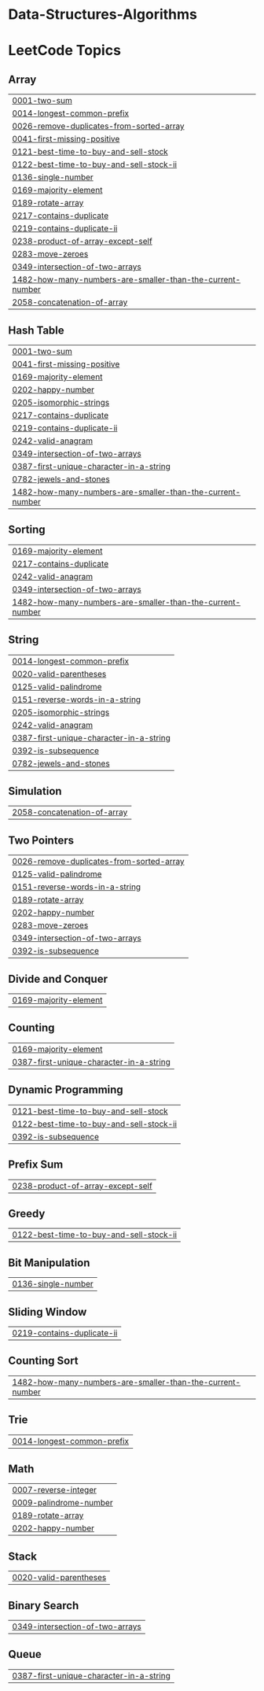 # Data-Structures-Algorithms
<!---LeetCode Topics Start-->
# LeetCode Topics
## Array
|  |
| ------- |
| [0001-two-sum](https://github.com/minhalmanjee/Data-Structures-Algorithms/tree/master/0001-two-sum) |
| [0014-longest-common-prefix](https://github.com/minhalmanjee/Data-Structures-Algorithms/tree/master/0014-longest-common-prefix) |
| [0026-remove-duplicates-from-sorted-array](https://github.com/minhalmanjee/Data-Structures-Algorithms/tree/master/0026-remove-duplicates-from-sorted-array) |
| [0041-first-missing-positive](https://github.com/minhalmanjee/Data-Structures-Algorithms/tree/master/0041-first-missing-positive) |
| [0121-best-time-to-buy-and-sell-stock](https://github.com/minhalmanjee/Data-Structures-Algorithms/tree/master/0121-best-time-to-buy-and-sell-stock) |
| [0122-best-time-to-buy-and-sell-stock-ii](https://github.com/minhalmanjee/Data-Structures-Algorithms/tree/master/0122-best-time-to-buy-and-sell-stock-ii) |
| [0136-single-number](https://github.com/minhalmanjee/Data-Structures-Algorithms/tree/master/0136-single-number) |
| [0169-majority-element](https://github.com/minhalmanjee/Data-Structures-Algorithms/tree/master/0169-majority-element) |
| [0189-rotate-array](https://github.com/minhalmanjee/Data-Structures-Algorithms/tree/master/0189-rotate-array) |
| [0217-contains-duplicate](https://github.com/minhalmanjee/Data-Structures-Algorithms/tree/master/0217-contains-duplicate) |
| [0219-contains-duplicate-ii](https://github.com/minhalmanjee/Data-Structures-Algorithms/tree/master/0219-contains-duplicate-ii) |
| [0238-product-of-array-except-self](https://github.com/minhalmanjee/Data-Structures-Algorithms/tree/master/0238-product-of-array-except-self) |
| [0283-move-zeroes](https://github.com/minhalmanjee/Data-Structures-Algorithms/tree/master/0283-move-zeroes) |
| [0349-intersection-of-two-arrays](https://github.com/minhalmanjee/Data-Structures-Algorithms/tree/master/0349-intersection-of-two-arrays) |
| [1482-how-many-numbers-are-smaller-than-the-current-number](https://github.com/minhalmanjee/Data-Structures-Algorithms/tree/master/1482-how-many-numbers-are-smaller-than-the-current-number) |
| [2058-concatenation-of-array](https://github.com/minhalmanjee/Data-Structures-Algorithms/tree/master/2058-concatenation-of-array) |
## Hash Table
|  |
| ------- |
| [0001-two-sum](https://github.com/minhalmanjee/Data-Structures-Algorithms/tree/master/0001-two-sum) |
| [0041-first-missing-positive](https://github.com/minhalmanjee/Data-Structures-Algorithms/tree/master/0041-first-missing-positive) |
| [0169-majority-element](https://github.com/minhalmanjee/Data-Structures-Algorithms/tree/master/0169-majority-element) |
| [0202-happy-number](https://github.com/minhalmanjee/Data-Structures-Algorithms/tree/master/0202-happy-number) |
| [0205-isomorphic-strings](https://github.com/minhalmanjee/Data-Structures-Algorithms/tree/master/0205-isomorphic-strings) |
| [0217-contains-duplicate](https://github.com/minhalmanjee/Data-Structures-Algorithms/tree/master/0217-contains-duplicate) |
| [0219-contains-duplicate-ii](https://github.com/minhalmanjee/Data-Structures-Algorithms/tree/master/0219-contains-duplicate-ii) |
| [0242-valid-anagram](https://github.com/minhalmanjee/Data-Structures-Algorithms/tree/master/0242-valid-anagram) |
| [0349-intersection-of-two-arrays](https://github.com/minhalmanjee/Data-Structures-Algorithms/tree/master/0349-intersection-of-two-arrays) |
| [0387-first-unique-character-in-a-string](https://github.com/minhalmanjee/Data-Structures-Algorithms/tree/master/0387-first-unique-character-in-a-string) |
| [0782-jewels-and-stones](https://github.com/minhalmanjee/Data-Structures-Algorithms/tree/master/0782-jewels-and-stones) |
| [1482-how-many-numbers-are-smaller-than-the-current-number](https://github.com/minhalmanjee/Data-Structures-Algorithms/tree/master/1482-how-many-numbers-are-smaller-than-the-current-number) |
## Sorting
|  |
| ------- |
| [0169-majority-element](https://github.com/minhalmanjee/Data-Structures-Algorithms/tree/master/0169-majority-element) |
| [0217-contains-duplicate](https://github.com/minhalmanjee/Data-Structures-Algorithms/tree/master/0217-contains-duplicate) |
| [0242-valid-anagram](https://github.com/minhalmanjee/Data-Structures-Algorithms/tree/master/0242-valid-anagram) |
| [0349-intersection-of-two-arrays](https://github.com/minhalmanjee/Data-Structures-Algorithms/tree/master/0349-intersection-of-two-arrays) |
| [1482-how-many-numbers-are-smaller-than-the-current-number](https://github.com/minhalmanjee/Data-Structures-Algorithms/tree/master/1482-how-many-numbers-are-smaller-than-the-current-number) |
## String
|  |
| ------- |
| [0014-longest-common-prefix](https://github.com/minhalmanjee/Data-Structures-Algorithms/tree/master/0014-longest-common-prefix) |
| [0020-valid-parentheses](https://github.com/minhalmanjee/Data-Structures-Algorithms/tree/master/0020-valid-parentheses) |
| [0125-valid-palindrome](https://github.com/minhalmanjee/Data-Structures-Algorithms/tree/master/0125-valid-palindrome) |
| [0151-reverse-words-in-a-string](https://github.com/minhalmanjee/Data-Structures-Algorithms/tree/master/0151-reverse-words-in-a-string) |
| [0205-isomorphic-strings](https://github.com/minhalmanjee/Data-Structures-Algorithms/tree/master/0205-isomorphic-strings) |
| [0242-valid-anagram](https://github.com/minhalmanjee/Data-Structures-Algorithms/tree/master/0242-valid-anagram) |
| [0387-first-unique-character-in-a-string](https://github.com/minhalmanjee/Data-Structures-Algorithms/tree/master/0387-first-unique-character-in-a-string) |
| [0392-is-subsequence](https://github.com/minhalmanjee/Data-Structures-Algorithms/tree/master/0392-is-subsequence) |
| [0782-jewels-and-stones](https://github.com/minhalmanjee/Data-Structures-Algorithms/tree/master/0782-jewels-and-stones) |
## Simulation
|  |
| ------- |
| [2058-concatenation-of-array](https://github.com/minhalmanjee/Data-Structures-Algorithms/tree/master/2058-concatenation-of-array) |
## Two Pointers
|  |
| ------- |
| [0026-remove-duplicates-from-sorted-array](https://github.com/minhalmanjee/Data-Structures-Algorithms/tree/master/0026-remove-duplicates-from-sorted-array) |
| [0125-valid-palindrome](https://github.com/minhalmanjee/Data-Structures-Algorithms/tree/master/0125-valid-palindrome) |
| [0151-reverse-words-in-a-string](https://github.com/minhalmanjee/Data-Structures-Algorithms/tree/master/0151-reverse-words-in-a-string) |
| [0189-rotate-array](https://github.com/minhalmanjee/Data-Structures-Algorithms/tree/master/0189-rotate-array) |
| [0202-happy-number](https://github.com/minhalmanjee/Data-Structures-Algorithms/tree/master/0202-happy-number) |
| [0283-move-zeroes](https://github.com/minhalmanjee/Data-Structures-Algorithms/tree/master/0283-move-zeroes) |
| [0349-intersection-of-two-arrays](https://github.com/minhalmanjee/Data-Structures-Algorithms/tree/master/0349-intersection-of-two-arrays) |
| [0392-is-subsequence](https://github.com/minhalmanjee/Data-Structures-Algorithms/tree/master/0392-is-subsequence) |
## Divide and Conquer
|  |
| ------- |
| [0169-majority-element](https://github.com/minhalmanjee/Data-Structures-Algorithms/tree/master/0169-majority-element) |
## Counting
|  |
| ------- |
| [0169-majority-element](https://github.com/minhalmanjee/Data-Structures-Algorithms/tree/master/0169-majority-element) |
| [0387-first-unique-character-in-a-string](https://github.com/minhalmanjee/Data-Structures-Algorithms/tree/master/0387-first-unique-character-in-a-string) |
## Dynamic Programming
|  |
| ------- |
| [0121-best-time-to-buy-and-sell-stock](https://github.com/minhalmanjee/Data-Structures-Algorithms/tree/master/0121-best-time-to-buy-and-sell-stock) |
| [0122-best-time-to-buy-and-sell-stock-ii](https://github.com/minhalmanjee/Data-Structures-Algorithms/tree/master/0122-best-time-to-buy-and-sell-stock-ii) |
| [0392-is-subsequence](https://github.com/minhalmanjee/Data-Structures-Algorithms/tree/master/0392-is-subsequence) |
## Prefix Sum
|  |
| ------- |
| [0238-product-of-array-except-self](https://github.com/minhalmanjee/Data-Structures-Algorithms/tree/master/0238-product-of-array-except-self) |
## Greedy
|  |
| ------- |
| [0122-best-time-to-buy-and-sell-stock-ii](https://github.com/minhalmanjee/Data-Structures-Algorithms/tree/master/0122-best-time-to-buy-and-sell-stock-ii) |
## Bit Manipulation
|  |
| ------- |
| [0136-single-number](https://github.com/minhalmanjee/Data-Structures-Algorithms/tree/master/0136-single-number) |
## Sliding Window
|  |
| ------- |
| [0219-contains-duplicate-ii](https://github.com/minhalmanjee/Data-Structures-Algorithms/tree/master/0219-contains-duplicate-ii) |
## Counting Sort
|  |
| ------- |
| [1482-how-many-numbers-are-smaller-than-the-current-number](https://github.com/minhalmanjee/Data-Structures-Algorithms/tree/master/1482-how-many-numbers-are-smaller-than-the-current-number) |
## Trie
|  |
| ------- |
| [0014-longest-common-prefix](https://github.com/minhalmanjee/Data-Structures-Algorithms/tree/master/0014-longest-common-prefix) |
## Math
|  |
| ------- |
| [0007-reverse-integer](https://github.com/minhalmanjee/Data-Structures-Algorithms/tree/master/0007-reverse-integer) |
| [0009-palindrome-number](https://github.com/minhalmanjee/Data-Structures-Algorithms/tree/master/0009-palindrome-number) |
| [0189-rotate-array](https://github.com/minhalmanjee/Data-Structures-Algorithms/tree/master/0189-rotate-array) |
| [0202-happy-number](https://github.com/minhalmanjee/Data-Structures-Algorithms/tree/master/0202-happy-number) |
## Stack
|  |
| ------- |
| [0020-valid-parentheses](https://github.com/minhalmanjee/Data-Structures-Algorithms/tree/master/0020-valid-parentheses) |
## Binary Search
|  |
| ------- |
| [0349-intersection-of-two-arrays](https://github.com/minhalmanjee/Data-Structures-Algorithms/tree/master/0349-intersection-of-two-arrays) |
## Queue
|  |
| ------- |
| [0387-first-unique-character-in-a-string](https://github.com/minhalmanjee/Data-Structures-Algorithms/tree/master/0387-first-unique-character-in-a-string) |
<!---LeetCode Topics End-->
